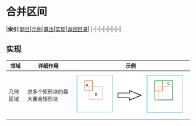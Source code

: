 # 合并区间

|**索引**|[题目][题目]|[示例][题目]|[算法][算法]|[实现](#实现)|[返回目录][返回目录]|
|-|-|-|-|-|-|-|

## 实现

|领域|详细作用|示例|
|-|-|-|
|几何区域|求多个矩形块的最大重合矩形块|![区间合并实现1图片](%E5%8C%BA%E9%97%B4%E5%90%88%E5%B9%B6%E5%AE%9E%E7%8E%B01.png "多个矩形块的最大重合矩形块")|

[题目]:https://leetcode-cn.com/problems/merge-intervals/

[算法]:https://leetcode-cn.com/problems/merge-intervals/solution/he-bing-qu-jian-by-leetcode-solution/

[返回目录]:https://github.com/CloudSmokeMemory/WorldLogic/blob/main/realize/algorithm_realize/algorithm2realize/algorithm2realizeIndex.md#%E7%AE%97%E6%B3%95-%E5%AE%9E%E7%8E%B0%E7%9B%AE%E5%BD%95

